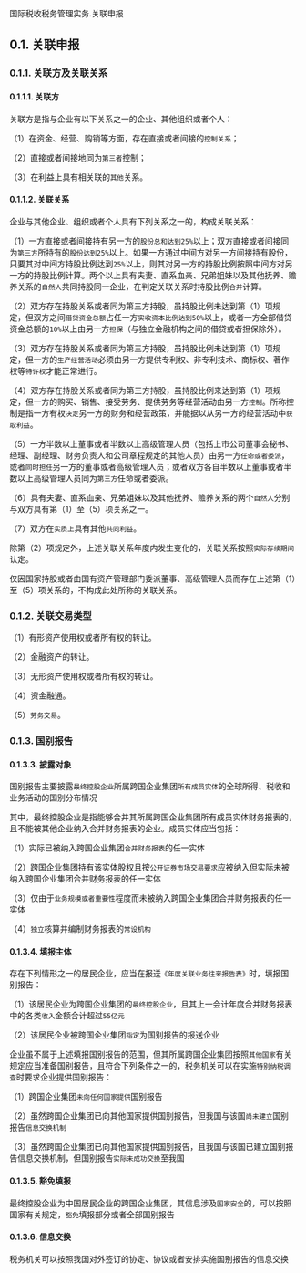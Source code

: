 国际税收税务管理实务.关联申报

## 0.1. 关联申报

### 0.1.1. 关联方及关联关系

#### 0.1.1.1. 关联方

关联方是指与企业有以下关系之一的企业、其他组织或者个人：

（1）在资金、经营、购销等方面，存在直接或者间接的`控制关系`；

（2）直接或者间接地同为`第三者`控制；

（3）在利益上具有相关联的`其他`关系。

#### 0.1.1.2. 关联关系

企业与其他企业、组织或者个人具有下列关系之一的，构成关联关系：

（1）一方直接或者间接持有另一方的`股份总和达到25%`以上；双方直接或者间接同为`第三方`所持有的`股份达到25%`以上。如果一方通过中间方对另一方间接持有股份，只要其对中间方持股比例达到`25%`以上，则其对另一方的持股比例按照中间方对另一方的持股比例计算。两个以上具有夫妻、直系血亲、兄弟姐妹以及其他抚养、赡养关系的`自然人`共同持股同一企业，在判定关联关系时持股比例`合并`计算。

（2）双方存在持股关系或者同为第三方持股，虽持股比例未达到第（1）项规定，但双方之间`借贷资金总额`占任一方`实收资本比例达到50%`以上，或者一方全部借贷资金总额的`10%`以上由另一方`担保`（与独立金融机构之间的借贷或者担保除外）。

（3）双方存在持股关系或者同为第三方持股，虽持股比例未达到第（1）项规定，但一方的`生产经营活动`必须由另一方提供专利权、非专利技术、商标权、著作权等`特许权`才能正常进行。

（4）双方存在持股关系或者同为第三方持股，虽持股比例来达到第（1）项规定，但一方的购买、销售、接受劳务、提供劳务等经营活动由另一方`控制`。所称控制是指一方有权`决定`另一方的财务和经营政策，并能据以从另一方的经营活动中`获取利益`。

（5）一方半数以上董事或者半数以上高级管理人员（包括上市公司董事会秘书、经理、副经理、财务负责人和公司章程规定的其他人员）由另一方`任命或者委派`，或者`同时担任`另一方的董事或者高级管理人员；或者双方各自半数以上董事或者半数以上高级管理人员同为`第三方`任命或者委派。

（6）具有夫妻、直系血亲、兄弟姐妹以及其他抚养、赡养关系的两个`自然人`分别与双方具有第（1）至（5）项关系之一。

（7）双方在`实质上`具有其他`共同利益`。

除第（2）项规定外，上述关联关系年度内发生变化的，关联关系按照`实际存续期间`认定。

仅因国家持股或者由国有资产管理部门委派董事、高级管理人员而存在上述第（1）至（5）项关系的，不构成此处所称的关联关系。

### 0.1.2. 关联交易类型

（1）有形资产使用权或者所有权的转让。

（2）金融资产的转让。

（3）无形资产使用权或者所有权的转让。

（4）资金融通。

（5）`劳务交易`。

### 0.1.3. 国别报告

#### 0.1.3.3. 披露对象

国别报告主要披露`最终控股企业`所属跨国企业集团`所有成员实体`的全球所得、税收和业务活动的国别分布情况

其中，最终控股企业是指能够合并其所属跨国企业集团所有成员实体财务报表的，且不能被其他企业纳入合并财务报表的企业。成员实体应当包括：

（1）实际已被纳入跨国企业集团`合并财务报表`的任一实体

（2）跨国企业集团持有该实体股权且按`公开证券市场交易要求`应被纳入但实际未被纳入跨国企业集团合并财务报表的任一实体

（3）仅由于`业务规模或者重要性`程度而未被纳入跨国企业集团合并财务报表的任一实体

（4）`独立`核算并编制财务报表的`常设机构`

#### 0.1.3.4. 填报主体

存在下列情形之一的居民企业，应当在报送`《年度关联业务往来报告表》`时，填报国别报告：

（1）该居民企业为跨国企业集团的`最终控股企业`，且其上一会计年度合并财务报表中的各类`收入`金额合计超过`55亿元`

（2）该居民企业被跨国企业集团`指定`为国别报告的报送企业

企业虽不属于上述填报国别报告的范围，但其所属跨国企业集团按照`其他国家`有关规定应当准备国别报告，且符合下列条件之一的，税务机关可以在实施`特别纳税调查`时要求企业提供国别报告：

（1）跨国企业集团`未向任何国家提供`国别报告

（2）虽然跨国企业集团已向其他国家提供国别报告，但我国与该国`尚未建立`国别报告`信息交换机制`

（3）虽然跨国企业集团已向其他国家提供国别报告，且我国与该国已建立国别报告信息交换机制，但国别报告`实际未成功交换`至我国

#### 0.1.3.5. 豁免填报

最终控股企业为中国居民企业的跨国企业集团，其信息涉及`国家安全`的，可以按照国家有关规定，`豁免`填报部分或者全部国别报告

#### 0.1.3.6. 信息交换

税务机关可以按照我国对外签订的协定、协议或者安排实施国别报告的信息交换
